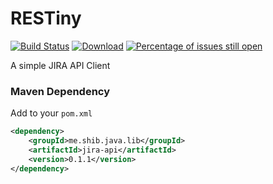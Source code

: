 # RESTiny
[![Build Status](https://travis-ci.com/shibme/jira-api.svg)](https://travis-ci.com/shibme/jira-api)
[![Download](https://api.bintray.com/packages/shibme/maven/jira-api/images/download.svg)](https://bintray.com/shibme/maven/jira-api/_latestVersion)
[![Percentage of issues still open](http://isitmaintained.com/badge/open/shibme/jira-api.svg)](http://isitmaintained.com/project/shibme/jira-api "Percentage of issues still open")

A simple JIRA API Client

### Maven Dependency
Add to your `pom.xml`
```xml
<dependency>
	<groupId>me.shib.java.lib</groupId>
    <artifactId>jira-api</artifactId>
    <version>0.1.1</version>
</dependency>
```
